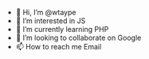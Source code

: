 - 👋 Hi, I’m @wtaype
- 👀 I’m interested in JS
- 🌱 I’m currently learning PHP
- 💞️ I’m looking to collaborate on Google
- 📫 How to reach me Email

<!---
wtaype/wtaype is a ✨ special ✨ repository because its `README.md` (this file) appears on your GitHub profile.
You can click the Preview link to take a look at your changes.
--->

